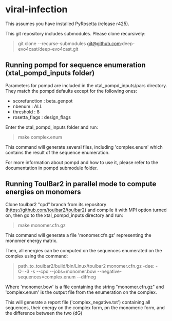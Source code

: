 # viral-infection

This assumes you have installed PyRosetta (release r425).

This git repository includes submodules. Please clone recursively:

> git clone --recurse-submodules git@github.com:deep-evo4cast/deep-evo4cast.git

## Running pompd for sequence enumeration (xtal_pompd_inputs folder)

Parameters for pompd are included in the xtal_pompd_inputs/pars directory. They match the pompd defaults except for the following ones:

* scorefunction : beta_genpot
* nbenum : ALL
* threshold : 8
* rosetta_flags : design_flags

Enter the xtal_pompd_inputs folder and run:

> make complex.enum

This command will generate several files, including 'complex.enum' which contains the result of the sequence enumeration.

For more information about pompd and how to use it, please refer to the documentation in pompd submodule folder.


## Running ToulBar2 in parallel mode to compute energies on monomers

Clone toulbar2 "cpd" branch from its repository (https://github.com/toulbar2/toulbar2) and compile it with MPI option turned on, then go to the xtal_pompd_inputs directory and run:

> make monomer.cfn.gz

This command will generate a file 'monomer.cfn.gz' representing the monomer energy matrix. 

Then, all energies can be computed on the sequences enumerated on the complex using the command:

> path_to_toulbar2/build/bin/Linux/toulbar2 monomer.cfn.gz  -dee: -O=-3 -s --cpd --jobs=monomer.bow --negative-sequences=complex.enum --diffneg

Where 'monomer.bow' is a file containing the string "monomer.cfn.gz" and 'complex.enum' is the output file from the enumeration on the complex.

This will generate a report file ('complex_negative.txt') containing all sequences, their energy on the complex form, pn the monomeric form, and the difference between the two (dG)
